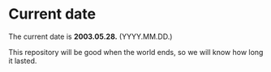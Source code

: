 # Current date

The current date is **2003.05.28.** (YYYY.MM.DD.)

This repository will be good when the world ends, so we will know how long it lasted.